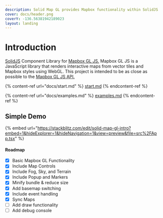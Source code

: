 ```yaml
---
description: Solid Map GL provides Mapbox functionality within SolidJS applications
cover: docs/header.png
coverY: -136.56381942189023
layout: landing
---
```


# Introduction

[SolidJS](https://www.solidjs.com/) Component Library for [Mapbox GL JS.](https://github.com/mapbox/mapbox-gl-js) Mapbox GL JS is a JavaScript library that renders interactive maps from vector tiles and Mapbox styles using WebGL. This project is intended to be as close as possible to the [Mapbox GL JS API.](https://docs.mapbox.com/mapbox-gl-js/api/)

{% content-ref url="docs/start.md" %}
[start.md](docs/start.md)
{% endcontent-ref %}

{% content-ref url="docs/examples.md" %}
[examples.md](docs/examples.md)
{% endcontent-ref %}

## Simple Demo

{% embed url="https://stackblitz.com/edit/solid-map-gl-intro?embed=1&hideExplorer=1&hideNavigation=1&view=preview&file=src%2FApp.tsx" %}

#### Roadmap

* [x] Basic Mapbox GL Functionality
* [x] Include Map Controls
* [x] Include Fog, Sky, and Terrain
* [x] Include Popup and Markers
* [x] Minify bundle & reduce size
* [x] Add basemap switching
* [x] Include event handling
* [x] Sync Maps
* [ ] Add draw functionality
* [ ] Add debug console
